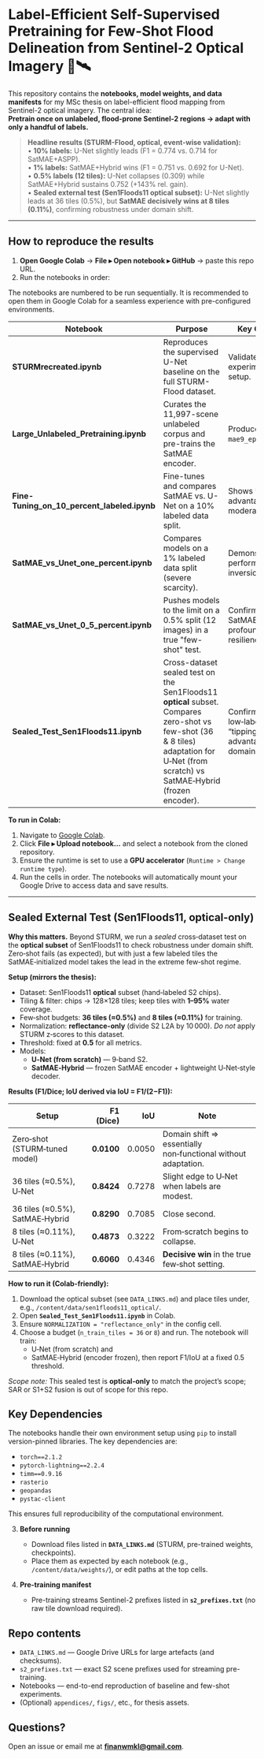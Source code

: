 # Label-Efficient Self-Supervised Pretraining for Few-Shot Flood Delineation from Sentinel-2 Optical Imagery 🌊🛰️

This repository contains the **notebooks, model weights, and data manifests** for my MSc thesis on label-efficient flood mapping from Sentinel-2 optical imagery. The central idea:  
**Pretrain once on unlabeled, flood-prone Sentinel-2 regions → adapt with only a handful of labels.**

> **Headline results (STURM-Flood, optical, event-wise validation):**  
> • **10% labels:** U-Net slightly leads (F1 = 0.774 vs. 0.714 for SatMAE+ASPP).  
> • **1% labels:** SatMAE+Hybrid wins (F1 = 0.751 vs. 0.692 for U-Net).  
> • **0.5% labels (12 tiles):** U-Net collapses (0.309) while SatMAE+Hybrid sustains 0.752 (+143% rel. gain).  
> • **Sealed external test (Sen1Floods11 optical subset):** U-Net slightly leads at 36 tiles (0.5%), but **SatMAE decisively wins at 8 tiles (0.11%)**, confirming robustness under domain shift.

---

## How to reproduce the results

1. **Open Google Colab** → **File ▸ Open notebook ▸ GitHub** → paste this repo URL.
2. Run the notebooks in order:

The notebooks are numbered to be run sequentially. It is recommended to open them in Google Colab for a seamless experience with pre-configured environments.

| Notebook                                        | Purpose                                                                          | Key Outcome                               |
| ----------------------------------------------- | -------------------------------------------------------------------------------- | ----------------------------------------- |
| **STURMrecreated.ipynb**          | Reproduces the supervised U-Net baseline on the full STURM-Flood dataset.        | Validates the experimental setup.         |
| **Large_Unlabeled_Pretraining.ipynb**         | Curates the 11,997-scene unlabeled corpus and pre-trains the SatMAE encoder.     | Produces `mae9_epoch20.ckpt`.             |
| **Fine-Tuning_on_10_percent_labeled.ipynb**               | Fine-tunes and compares SatMAE vs. U-Net on a 10% labeled data split.            | Shows U-Net's advantage with moderate data. |
| **SatMAE_vs_Unet_one_percent.ipynb**                | Compares models on a 1% labeled data split (severe scarcity).                    | Demonstrates the performance inversion.     |
| **SatMAE_vs_Unet_0_5_percent.ipynb**      | Pushes models to the limit on a 0.5% split (12 images) in a true "few-shot" test. | Confirms SatMAE's profound resilience.      |
| **Sealed_Test_Sen1Floods11.ipynb** | Cross-dataset sealed test on the Sen1Floods11 **optical** subset. Compares zero-shot vs few-shot (36 & 8 tiles) adaptation for U‑Net (from scratch) vs SatMAE‑Hybrid (frozen encoder). | Confirms the low‑label “tipping‑point” advantage under domain shift. |


**To run in Colab:**
1.  Navigate to [Google Colab](https://colab.research.google.com/).
2.  Click **File ▸ Upload notebook...** and select a notebook from the cloned repository.
3.  Ensure the runtime is set to use a **GPU accelerator** (`Runtime > Change runtime type`).
4.  Run the cells in order. The notebooks will automatically mount your Google Drive to access data and save results.

---

## Sealed External Test (Sen1Floods11, optical-only)

**Why this matters.** Beyond STURM, we run a *sealed* cross‑dataset test on the **optical subset** of Sen1Floods11 to check robustness under domain shift. Zero‑shot fails (as expected), but with just a few labeled tiles the SatMAE‑initialized model takes the lead in the extreme few‑shot regime.

**Setup (mirrors the thesis):**
- Dataset: Sen1Floods11 **optical** subset (hand‑labeled S2 chips).  
- Tiling & filter: chips → 128×128 tiles; keep tiles with **1–95%** water coverage.  
- Few‑shot budgets: **36 tiles (≈0.5%)** and **8 tiles (≈0.11%)** for training.  
- Normalization: **reflectance-only** (divide S2 L2A by 10 000). *Do not* apply STURM z‑scores to this dataset.  
- Threshold: fixed at **0.5** for all metrics.  
- Models: 
  - **U‑Net (from scratch)** — 9‑band S2.
  - **SatMAE‑Hybrid** — frozen SatMAE encoder + lightweight U‑Net‑style decoder.

**Results (F1/Dice; IoU derived via IoU = F1/(2−F1)):**

| Setup | F1 (Dice) | IoU | Note |
| --- | ---: | ---: | --- |
| Zero‑shot (STURM‑tuned model) | **0.0100** | 0.0050 | Domain shift ⇒ essentially non‑functional without adaptation. |
| 36 tiles (≈0.5%), U‑Net | **0.8424** | 0.7278 | Slight edge to U‑Net when labels are modest. |
| 36 tiles (≈0.5%), SatMAE‑Hybrid | **0.8290** | 0.7085 | Close second. |
| 8 tiles (≈0.11%), U‑Net | **0.4873** | 0.3222 | From‑scratch begins to collapse. |
| 8 tiles (≈0.11%), SatMAE‑Hybrid | **0.6060** | 0.4346 | **Decisive win** in the true few‑shot setting. |

**How to run it (Colab-friendly):**
1. Download the optical subset (see `DATA_LINKS.md`) and place tiles under, e.g., `/content/data/sen1floods11_optical/`.
2. Open **`Sealed_Test_Sen1Floods11.ipynb`** in Colab.
3. Ensure `NORMALIZATION = "reflectance_only"` in the config cell.
4. Choose a budget (`n_train_tiles = 36` or `8`) and run. The notebook will train:
   - U‑Net (from scratch) and
   - SatMAE‑Hybrid (encoder frozen),
   then report F1/IoU at a fixed 0.5 threshold.

*Scope note:* This sealed test is **optical‑only** to match the project’s scope; SAR or S1+S2 fusion is out of scope for this repo.


## Key Dependencies

The notebooks handle their own environment setup using `pip` to install version-pinned libraries. The key dependencies are:
-   `torch==2.1.2`
-   `pytorch-lightning==2.2.4`
-   `timm==0.9.16`
-   `rasterio`
-   `geopandas`
-   `pystac-client`

This ensures full reproducibility of the computational environment.

3. **Before running**  
   - Download files listed in **`DATA_LINKS.md`** (STURM, pre-trained weights, checkpoints).  
   - Place them as expected by each notebook (e.g., `/content/data/weights/`), or edit paths at the top cells.

4. **Pre-training manifest**  
   - Pre-training streams Sentinel-2 prefixes listed in **`s2_prefixes.txt`** (no raw tile download required).
  


## Repo contents

- `DATA_LINKS.md` — Google Drive URLs for large artefacts (and checksums).  
- `s2_prefixes.txt` — exact S2 scene prefixes used for streaming pre-training.  
- Notebooks — end-to-end reproduction of baseline and few-shot experiments.  
- (Optional) `appendices/`, `figs/`, etc., for thesis assets.

## Questions?

Open an issue or email me at **finanwmkl@gmail.com**.
